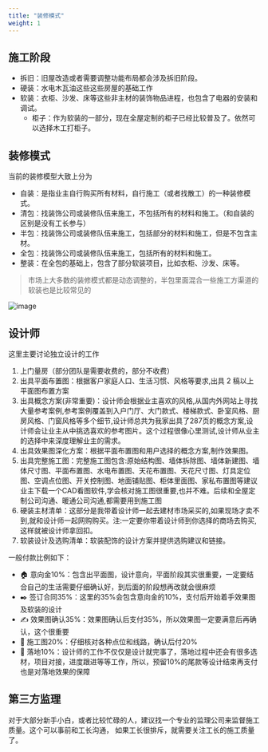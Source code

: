 ```yaml
---
title: "装修模式"
weight: 1
---
```



## 施工阶段

- 拆旧：旧屋改造或者需要调整功能布局都会涉及拆旧阶段。
- 硬装：水电木瓦油这些这些房屋的基础工作
- 软装：衣柜、沙发、床等这些非主材的装饰物品进程，也包含了电器的安装和调试。
    - 柜子：作为软装的一部分，现在全屋定制的柜子已经比较普及了。依然可以选择木工打柜子。


## 装修模式

当前的装修模型大致上分为

- 自装：是指业主自行购买所有材料，自行施工（或者找散工）的一种装修模式。
- 清包：找装饰公司或装修队伍来施工，不包括所有的材料和施工。（和自装的区别是没有工长参与）
- 半包：找装饰公司或装修队伍来施工，包括部分的材料和施工，但是不包含主材。
- 全包：找装饰公司或装修队伍来施工，包括所有的材料和施工。
- 整装：在全包的基础上，包含了部分软装项目，比如衣柜、沙发、床等。

>  市场上大多数的装修模式都是动态调整的，半包里面混合一些施工方渠道的软装也是比较常见的

<img src="https://cdn.jsdmirror.com/gh/yanickxia/picx-images-hosting@master/image.8ok3hxlr1l.webp" alt="image">


## 设计师
这里主要讨论独立设计的工作


1. 上门量房（部分团队是需要收费的，部分不收费）
2. 出具平面布置图：根据客户家庭人口、生活习惯、风格等要求,出具 2 稿以上平面图布置方案
3. 出具概念方案(非常重要)：设计师会根据业主喜欢的风格,从国内外网站上寻找大量参考案例,参考案例覆盖到入户门厅、大门款式、楼梯款式、卧室风格、厨房风格、门窗风格等多个细节,设计师总共为我家出具了287页的概念方案,设计师会让业主从中挑选喜欢的参考图片。这个过程很像心里测试,设计师从业主的选择中来深度理解业主的需求。
4. 出具效果图深化方案：根据平面布置图和用户选择的概念方案,制作效果图。
5. 出具完整施工图：完整施工图包含:原始结构图、墙体拆除图、墙体新建图、墙体尺寸图、平面布置图、水电布置图、天花布置图、天花尺寸图、灯具定位图、空调点位图、开关控制图、地面铺贴图、柜体里面图、家私布置图等建议业主下载一个CAD看图软件,学会核对施工图很重要,也并不难。后续和全屋定制公司沟通、暖通公司沟通,都需要用到施工图
6. 硬装主材清单：这部分是我带着设计师一起去建材市场采买的,如果现场才卖不到,就和设计师一起网购购买。注:一定要你带着设计师到你选择的商场去购买,这样就被设计师拿回扣。
7. 软装设计及选购清单：软装配饰的设计方案并提供选购建议和链接。

一般付款比例如下：
- 🏠 意向金10%：包含出平面图，设计意向，平面阶段其实很重要，一定要结合自己的生活需要仔细确认好，到后面的阶段想再改就会很麻烦
- ✒️ 签订合同35%：这里的35%会包含意向金的10%，支付后开始着手效果图及软装的设计
- ✍️ 效果图确认35%：效果图确认后支付35%，所以效果图一定要满意后再确认，这个很重要
- 👷 施工图20%：仔细核对各种点位和线路，确认后付20%
- 🎉 落地10%：设计师的工作不仅仅是设计就完事了，落地过程中还会有很多选材，项目对接，进度跟进等等工作，所以，预留10%的尾款等设计结束再支付也是对落地效果的保障



## 第三方监理
对于大部分新手小白，或者比较忙碌的人，建议找一个专业的监理公司来监督施工质量。这个可以事前和工长沟通， 如果工长很排斥，就需要关注工长的施工质量了。